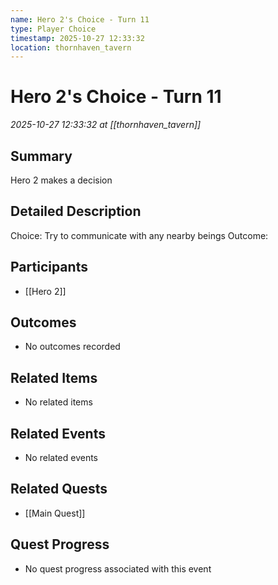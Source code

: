 ```yaml
---
name: Hero 2's Choice - Turn 11
type: Player Choice
timestamp: 2025-10-27 12:33:32
location: thornhaven_tavern
---
```


# Hero 2's Choice - Turn 11

*2025-10-27 12:33:32 at [[thornhaven_tavern]]*

## Summary
Hero 2 makes a decision

## Detailed Description
Choice: Try to communicate with any nearby beings
Outcome: 

## Participants
- [[Hero 2]]

## Outcomes
- No outcomes recorded

## Related Items
- No related items

## Related Events
- No related events

## Related Quests
- [[Main Quest]]

## Quest Progress
- No quest progress associated with this event
